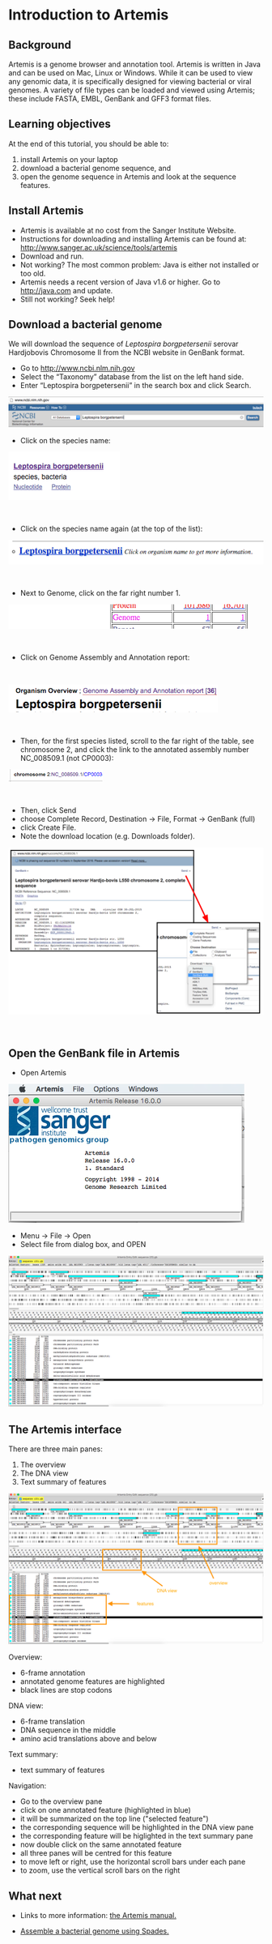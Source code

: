 # Introduction to Artemis

## Background

Artemis is a genome browser and annotation tool. Artemis is written in Java and can be used on Mac, Linux or Windows. While it can be used to view any genomic data, it is specifically designed for viewing bacterial or viral genomes. A variety of file types can be loaded and viewed using Artemis; these include FASTA, EMBL, GenBank and GFF3 format files.

## Learning objectives

At the end of this tutorial, you should be able to:

1.  install Artemis on your laptop
2.  download a bacterial genome sequence, and
3.  open the genome sequence in Artemis and look at the sequence features.

## Install Artemis

- Artemis is available at no cost from the Sanger Institute Website.
- Instructions for downloading and installing Artemis can be found at: <http://www.sanger.ac.uk/science/tools/artemis>
- Download and run.
 - Not working? The most common problem: Java is either not installed or too old.
- Artemis needs a recent version of Java v1.6 or higher. Go to <http://java.com> and update.
- Still not working? Seek help!

## Download a bacterial genome

We will download the sequence of *Leptospira borgpetersenii* serovar Hardjobovis Chromosome II from the NCBI website in GenBank format.  

- Go to <http://www.ncbi.nlm.nih.gov>
- Select the “Taxonomy” database from the list on the left hand side.
- Enter “Leptospira borgpetersenii” in the search box and click <ss>Search</ss>.

![NCBI search box](images/image00.png)

- Click on the species name:

![Species name link](images/image08.png)

&nbsp;

- Click on the species name again (at the top of the list):

![Species name link](images/image06.png)

&nbsp;

- Next to <ss>Genome</ss>, click on the far right number <ss>1</ss>.

<!---FIXME: add arrow to point to it.  
--->

![link to genome](images/image02.png)

&nbsp;

- Click on <ss>Genome Assembly and Annotation report</ss>:

&nbsp;

![link to report](images/image04.png)

&nbsp;

- Then, for the first species listed, scroll to the far right of the table, see chromosome 2, and click the link to the annotated assembly number <ss>NC_008509.1</ss> (not CP0003):

![link to report](images/image01.png)

&nbsp;

- Then, click <ss>Send</ss>
- choose <ss>Complete Record</ss>, <ss>Destination &rarr; File</ss>, <ss>Format &rarr; GenBank (full)</ss>
- click <ss>Create File</ss>.
- Note the download location (e.g. Downloads folder).

![Send button](images/image05.png)

&nbsp;

## Open the GenBank file in Artemis

- Open Artemis

![Artemis window](images/image07.png)


- <ss>Menu &rarr; File &rarr; Open</ss>
- Select file from dialog box, and <ss>OPEN</ss>

![Send button](images/image03.png)

## The Artemis interface

There are three main panes:

1. The overview
2. The DNA view
3. Text summary of features

![Artemis screenshot](images/image09.png)

Overview:  

- 6-frame annotation
- annotated genome features are highlighted
- black lines are stop codons

DNA view:

- 6-frame translation
- DNA sequence in the middle
- amino acid translations above and below

Text summary:

- text summary of features

Navigation:

- Go to the overview pane
- click on one annotated feature (highlighted in blue)
- it will be summarized on the top line ("selected feature")
- the corresponding sequence will be highlighted in the DNA view pane
- the corresponding feature will be higlighted in the text summary pane
- now double click on the same annotated feature
- all three panes will be centred for this feature
- to move left or right, use the horizontal scroll bars under each pane
- to zoom, use the vertical scroll bars on the right

## What next  

- Links to more information: [the Artemis manual.](ftp://ftp.sanger.ac.uk/pub/resources/software/artemis/artemis.pdf)

- [Assemble a bacterial genome using Spades.](../spades/index.md)
